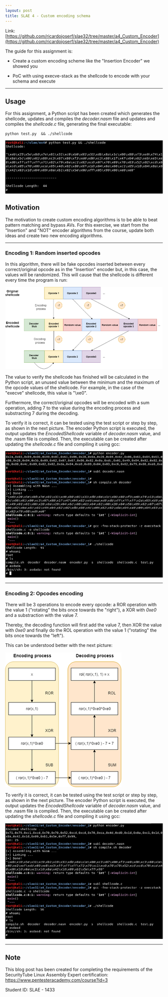 ```yaml
---
layout: post
title: SLAE 4 - Custom encoding schema
---
```



Link: [https://github.com/ricardojoserf/slae32/tree/master/a4_Custom_Encoder](https://github.com/ricardojoserf/slae32/tree/master/a4_Custom_Encoder)

The guide for this assignment is:

- Create a custom encoding scheme like the "Insertion Encoder" we showed you

- PoC with using execve-stack as the shellcode to encode with your schema and execute


---------------------------------------------------


## Usage

For this assignment, a Python script has been created which generates the shellcode, updates and compiles the *decoder.nasm* file and updates and compiles the *shellcode.c* file, generating the final executable:

```
python test.py  && ./shellcode
```

![Screenshot](https://raw.githubusercontent.com/ricardojoserf/slae32/master/a4_Custom_Encoder/images/1.png)



## Motivation

The motivation to create custom encoding algorithms is to be able to beat pattern matching and bypass AVs. For this exercise, we start from the "Insertion" and "NOT" encoder algorithms from the course, update both ideas and create two new encoding algorithms.


---------------------------------------------------


### Encoding 1: Random inserted opcodes

In this algorithm, there will be fake opcodes inserted between every correct/original opcode as in the "Insertion" encoder but, in this case, the values will be randomized. This will cause that the shellcode is different every time the program is run: 

![Screenshot](https://raw.githubusercontent.com/ricardojoserf/slae32/master/a4_Custom_Encoder/images/3.png)

The value to verify the shellcode has finished will be calculated in the Python script, an unused value between the minimum and the maximum of the opcode values of the shellcode. For example, in the case of the "execve" shellcode, this value is "\xe0".

Furthermore, the correct/original opcodes will be encoded with a sum operation, adding 7 to the value during the encoding process and substracting 7 during the decoding.

To verify it is correct, it can be tested using the test script or step by step, as shown in the next picture. The encoder Python script is executed, the output updates the *EncodedShellcode* variable of *decoder.nasm* value, and the .nasm file is compiled. Then, the executable can be created after updating the *shellcode.c* file and compiling it using gcc:

![Screenshot](https://raw.githubusercontent.com/ricardojoserf/slae32/master/a4_Custom_Encoder/images/4.png)


---------------------------------------------------


### Encoding 2: Opcodes encoding

There will be 3 operations to encode every opcode: a ROR operation with the value 1 ("rotating" the bits once towards the "right"), a XOR with *0xe0* and a substraction with the value 7. 

Thereby, the decoding function will first add the value 7, then XOR the value with *0xe0* and finally do the ROL operation with the value 1 ("rotating" the bits once towards the "left").

This can be understood better with the next picture:

![Screenshot](https://raw.githubusercontent.com/ricardojoserf/slae32/master/a4_Custom_Encoder/images/2.png)

To verify it is correct, it can be tested using the test script or step by step, as shown in the next picture. The encoder Python script is executed, the output updates the *EncodedShellcode* variable of *decoder.nasm* value, and the .nasm file is compiled. Then, the executable can be created after updating the *shellcode.c* file and compiling it using gcc:

![Screenshot](https://raw.githubusercontent.com/ricardojoserf/slae32/master/a4_Custom_Encoder/images/5.png)



---------------------------------------------------

## Note

This blog post has been created for completing the requirements of the SecurityTube Linux Assembly Expert certification: https://www.pentesteracademy.com/course?id=3

Student ID: SLAE - 1433

